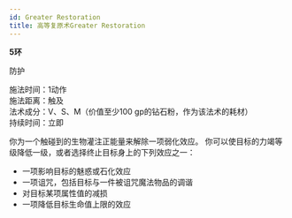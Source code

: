 ```yaml
---
id: Greater Restoration
title: 高等复原术Greater Restoration
---
```


**5环**

防护

施法时间：1动作  
施法距离：触及  
法术成分：V、S、M（价值至少100 gp的钻石粉，作为该法术的耗材）  
持续时间：立即  


你为一个触碰到的生物灌注正能量来解除一项弱化效应。
你可以使目标的力竭等级降低一级，或者选择终止目标身上的下列效应之一：
- 一项影响目标的魅惑或石化效应
- 一项诅咒，包括目标与一件被诅咒魔法物品的调谐
- 对目标某项属性值的减损
- 一项降低目标生命值上限的效应
